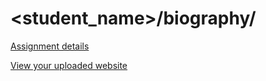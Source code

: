 # <student_name>/biography/

[Assignment details](/homework/biography)

[View your uploaded website](https://mpaulweeks.github.io/cfc2017/students/<student_name>/biography/)
